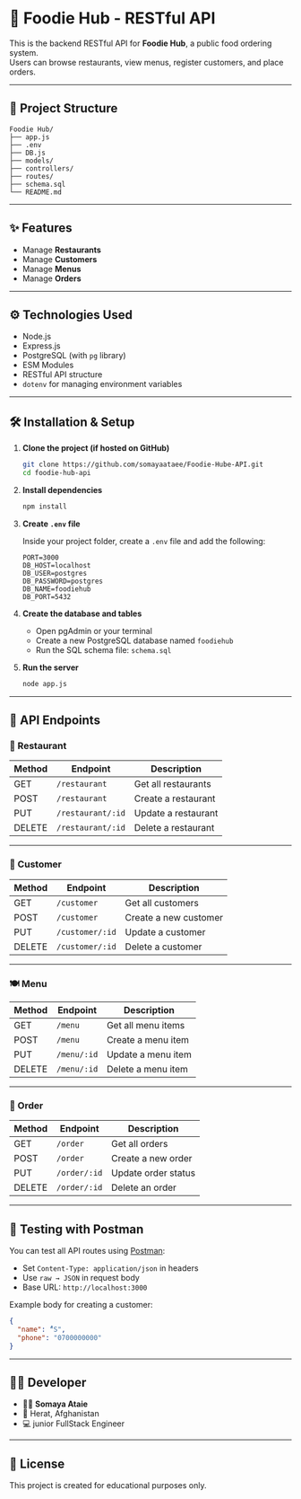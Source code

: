 # 🍔 Foodie Hub - RESTful API

This is the backend RESTful API for **Foodie Hub**, a public food ordering system.  
Users can browse restaurants, view menus, register customers, and place orders.

---

## 📁 Project Structure

```
Foodie Hub/
├── app.js
├── .env
├── DB.js
├── models/
├── controllers/
├── routes/
├── schema.sql
└── README.md
```

---

## ✨ Features

- Manage **Restaurants**
- Manage **Customers**
- Manage **Menus**
- Manage **Orders** 

---

## ⚙️ Technologies Used

- Node.js
- Express.js
- PostgreSQL (with `pg` library)
- ESM Modules
- RESTful API structure
- `dotenv` for managing environment variables

---

## 🛠️ Installation & Setup

1. **Clone the project (if hosted on GitHub)**

   ```bash
   git clone https://github.com/somayaataee/Foodie-Hube-API.git
   cd foodie-hub-api
   ```

2. **Install dependencies**

   ```bash
   npm install
   ```

3. **Create `.env` file**

   Inside your project folder, create a `.env` file and add the following:

   ```env
   PORT=3000
   DB_HOST=localhost
   DB_USER=postgres
   DB_PASSWORD=postgres
   DB_NAME=foodiehub
   DB_PORT=5432
   ```

4. **Create the database and tables**

   - Open pgAdmin or your terminal
   - Create a new PostgreSQL database named `foodiehub`
   - Run the SQL schema file: `schema.sql`

5. **Run the server**

   ```bash
   node app.js
   ```

---

## 🚀 API Endpoints

### 🏪 Restaurant

| Method | Endpoint              | Description           |
|--------|-----------------------|-----------------------|
| GET    | `/restaurant`         | Get all restaurants   |
| POST   | `/restaurant`         | Create a restaurant   |
| PUT    | `/restaurant/:id`     | Update a restaurant   |
| DELETE | `/restaurant/:id`     | Delete a restaurant   |

---

### 👤 Customer

| Method | Endpoint            | Description         |
|--------|---------------------|---------------------|
| GET    | `/customer`         | Get all customers   |
| POST   | `/customer`         | Create a new customer |
| PUT    | `/customer/:id`     | Update a customer   |
| DELETE | `/customer/:id`     | Delete a customer   |

---

### 🍽️ Menu

| Method | Endpoint            | Description         |
|--------|---------------------|---------------------|
| GET    | `/menu`             | Get all menu items  |
| POST   | `/menu`             | Create a menu item  |
| PUT    | `/menu/:id`         | Update a menu item  |
| DELETE | `/menu/:id`         | Delete a menu item  |

---

### 🧾 Order

| Method | Endpoint            | Description           |
|--------|---------------------|-----------------------|
| GET    | `/order`            | Get all orders        |
| POST   | `/order`            | Create a new order    |
| PUT    | `/order/:id`        | Update order status   |
| DELETE | `/order/:id`        | Delete an order       |

---

## 🧪 Testing with Postman

You can test all API routes using [Postman](https://www.postman.com/):

- Set `Content-Type: application/json` in headers
- Use `raw → JSON` in request body
- Base URL: `http://localhost:3000`

Example body for creating a customer:

```json
{
  "name": "ُُS",
  "phone": "0700000000"
}
```

---

## 👩‍💻 Developer

- 👩‍💻 **Somaya Ataie**
- 📍 Herat, Afghanistan
- 💻 junior FullStack Engineer

---

## 📝 License

This project is created for educational purposes only.
